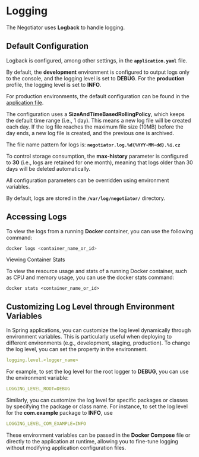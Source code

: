 # Logging

The Negotiator uses **Logback** to handle logging.

## Default Configuration

Logback is configured, among other settings, in the **`application.yaml`** file.

By default, the **development** environment is configured to output logs only to the console, and the logging level is
set to **DEBUG**. For the **production** profile, the logging level is set to **INFO**.

For production environments, the default configuration can be found in
the [application file](https://github.com/BBMRI-ERIC/negotiator/blob/master/src/main/resources/application-prod.yaml).

The configuration uses a **SizeAndTimeBasedRollingPolicy**, which keeps the default time range (i.e., 1 day). This means
a new log file will be created each day. If the log file reaches the maximum file size (10MB) before the day ends, a new
log file is created, and the previous one is archived.

The file name pattern for logs is: **`negotiator.log.%d{%YYY-MM-dd}.%i.cz`**

To control storage consumption, the **max-history** parameter is configured to **30** (i.e., logs are retained for one
month), meaning that logs older than 30 days will be deleted automatically.

All configuration parameters can be overridden using environment variables.

By default, logs are stored in the **`/var/log/negotiator/`** directory.

## Accessing Logs

To view the logs from a running **Docker** container, you can use the following command:

```bash
docker logs <container_name_or_id>
```

Viewing Container Stats

To view the resource usage and stats of a running Docker container, such as CPU and memory usage, you can use the docker
stats command:

```shell
docker stats <container_name_or_id>
```

## Customizing Log Level through Environment Variables

In Spring applications, you can customize the log level dynamically through environment variables. This is particularly
useful when deploying to different environments (e.g., development, staging, production). To change the log level, you
can set the property in the environment.

```yaml
logging.level.<logger_name>
```

For example, to set the log level for the root
logger to **DEBUG**, you can use the environment variable:

```yaml
LOGGING_LEVEL_ROOT=DEBUG
```

Similarly, you can customize the
log level for specific packages or classes by specifying the package or class name. For instance, to set the log level
for the **com.example** package to **INFO**, use

```yaml
LOGGING_LEVEL_COM_EXAMPLE=INFO
```

These environment variables can be
passed in the **Docker Compose** file or directly to the application at runtime, allowing you to fine-tune logging
without modifying application configuration files.
